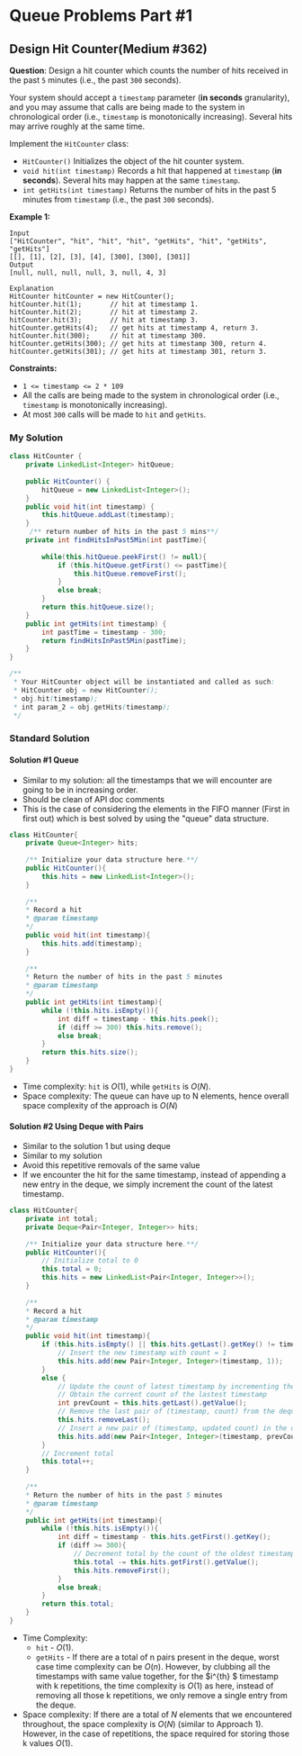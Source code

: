 # Queue Problems Part #1

## Design Hit Counter(Medium #362)

**Question**: Design a hit counter which counts the number of hits received in the past `5` minutes (i.e., the past `300` seconds).

Your system should accept a `timestamp` parameter (**in seconds** granularity), and you may assume that calls are being made to the system in chronological order (i.e., `timestamp` is monotonically increasing). Several hits may arrive roughly at the same time.

Implement the `HitCounter` class:

- `HitCounter()` Initializes the object of the hit counter system.
- `void hit(int timestamp)` Records a hit that happened at `timestamp` (**in seconds**). Several hits may happen at the same `timestamp`.
- `int getHits(int timestamp)` Returns the number of hits in the past 5 minutes from `timestamp` (i.e., the past `300` seconds).

 **Example 1:**

```
Input
["HitCounter", "hit", "hit", "hit", "getHits", "hit", "getHits", "getHits"]
[[], [1], [2], [3], [4], [300], [300], [301]]
Output
[null, null, null, null, 3, null, 4, 3]

Explanation
HitCounter hitCounter = new HitCounter();
hitCounter.hit(1);       // hit at timestamp 1.
hitCounter.hit(2);       // hit at timestamp 2.
hitCounter.hit(3);       // hit at timestamp 3.
hitCounter.getHits(4);   // get hits at timestamp 4, return 3.
hitCounter.hit(300);     // hit at timestamp 300.
hitCounter.getHits(300); // get hits at timestamp 300, return 4.
hitCounter.getHits(301); // get hits at timestamp 301, return 3.
```

 **Constraints:**

- `1 <= timestamp <= 2 * 109`
- All the calls are being made to the system in chronological order (i.e., `timestamp` is monotonically increasing).
- At most `300` calls will be made to `hit` and `getHits`.

### My Solution

```java
class HitCounter {
    private LinkedList<Integer> hitQueue;   
    
    public HitCounter() {
        hitQueue = new LinkedList<Integer>();
    }   
    public void hit(int timestamp) {
        this.hitQueue.addLast(timestamp);
    }    
     /** return number of hits in the past 5 mins**/
    private int findHitsInPast5Min(int pastTime){
        
        while(this.hitQueue.peekFirst() != null){
            if (this.hitQueue.getFirst() <= pastTime){
                this.hitQueue.removeFirst();
            }
            else break;
        }
        return this.hitQueue.size();
    }   
    public int getHits(int timestamp) {
        int pastTime = timestamp - 300;        
        return findHitsInPast5Min(pastTime);
    }
}

/**
 * Your HitCounter object will be instantiated and called as such:
 * HitCounter obj = new HitCounter();
 * obj.hit(timestamp);
 * int param_2 = obj.getHits(timestamp);
 */
```

### Standard Solution

#### Solution #1 Queue

* Similar to my solution: all the timestamps that we will encounter are going to be in increasing order. 
* Should be clean of API doc comments
* This is the case of considering the elements in the FIFO manner (First in first out) which is best solved by using the "queue" data structure.

```java
class HitCounter{
    private Queue<Integer> hits;
    
    /** Initialize your data structure here.**/
    public HitCounter(){
        this.hits = new LinkedList<Integer>();
    }
    
    /**
    * Record a hit
    * @param timestamp
    */
    public void hit(int timestamp){
        this.hits.add(timestamp);
    }
    
    /**
    * Return the number of hits in the past 5 minutes
    * @param timestamp
    */
    public int getHits(int timestamp){
        while (!this.hits.isEmpty()){
            int diff = timestamp - this.hits.peek();
            if (diff >= 300) this.hits.remove();
            else break;
        }
        return this.hits.size();
    }
}
```

* Time complexity: `hit` is $O(1)$, while `getHits` is $O(N)$.
* Space complexity: The queue can have up to N elements, hence overall space complexity of the approach is $O(N)$

#### Solution #2 Using Deque with Pairs

* Similar to the solution 1 but using deque
* Similar to my solution
* Avoid this repetitive removals of the same value
* If we encounter the hit for the same timestamp, instead of appending a new entry in the deque, we simply increment the count of the latest timestamp.

```java
class HitCounter{
    private int total;
    private Deque<Pair<Integer, Integer>> hits;
    
    /** Initialize your data structure here.**/
    public HitCounter(){
        // Initialize total to 0
        this.total = 0;
        this.hits = new LinkedList<Pair<Integer, Integer>>();
    }
    
    /**
    * Record a hit
    * @param timestamp
    */
    public void hit(int timestamp){
        if (this.hits.isEmpty() || this.hits.getLast().getKey() != timestamp){
            // Insert the new timestamp with count = 1
            this.hits.add(new Pair<Integer, Integer>(timestamp, 1));
        }
        else {
            // Update the count of latest timestamp by incrementing the count by 1
            // Obtain the current count of the lastest timestamp
            int prevCount = this.hits.getLast().getValue();
            // Remove the last pair of (timestamp, count) from the deque
            this.hits.removeLast();
            // Insert a new pair of (timestamp, updated count) in the deque
            this.hits.add(new Pair<Integer, Integer>(timestamp, prevCount + 1));
        }
        // Increment total
        this.total++;
    }
    
    /**
    * Return the number of hits in the past 5 minutes
    * @param timestamp
    */
    public int getHits(int timestamp){
        while (!this.hits.isEmpty()){
            int diff = timestamp - this.hits.getFirst().getKey();
            if (diff >= 300){
                // Decrement total by the count of the oldest timestamp
                this.total -= this.hits.getFirst().getValue();
                this.hits.removeFirst();
            }
            else break;
        }
        return this.total;
    }
}
```

- Time Complexity:
  - `hit` - $O(1)$.
  - `getHits` - If there are a total of n pairs present in the deque, worst case time complexity can be $O(n)$. However, by clubbing all the timestamps with same value together, for the $i^{th} $ timestamp with k repetitions, the time complexity is $O(1)$ as here, instead of removing all those k repetitions, we only remove a single entry from the deque.
- Space complexity: If there are a total of $N$ elements that we encountered throughout, the space complexity is $O(N)$ (similar to Approach 1). However, in the case of repetitions, the space required for storing those k values $O(1)$.